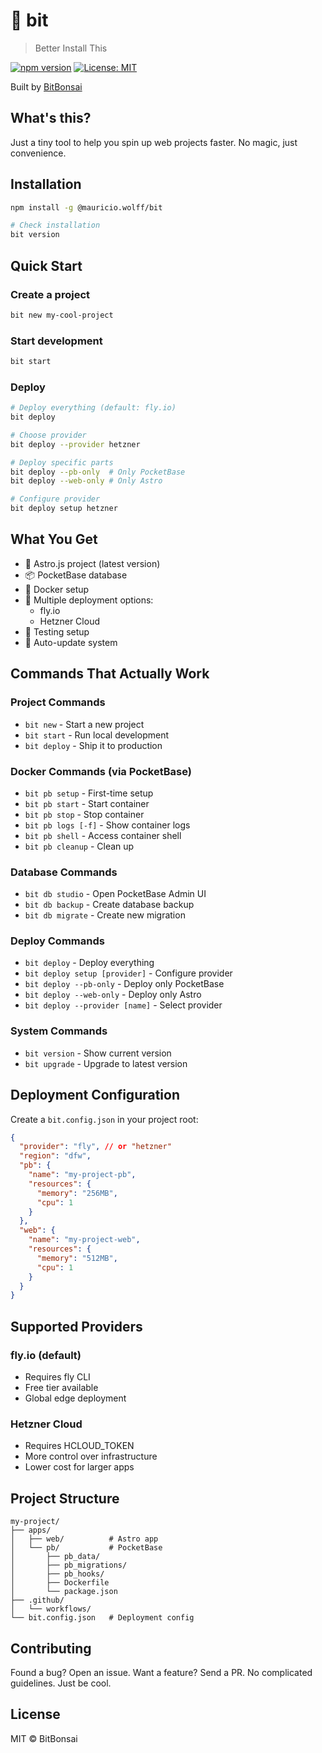 # 🌱 bit

> Better Install This

[![npm version](https://badge.fury.io/js/%40mauricio.wolff%2Fbit.svg)](https://www.npmjs.com/package/@mauricio.wolff/bit)
[![License: MIT](https://img.shields.io/badge/License-MIT-yellow.svg)](https://opensource.org/licenses/MIT)

Built by [BitBonsai](https://github.com/bitbonsai)

## What's this?

Just a tiny tool to help you spin up web projects faster. No magic, just convenience.

## Installation

```bash
npm install -g @mauricio.wolff/bit

# Check installation
bit version
```

## Quick Start

### Create a project

```bash
bit new my-cool-project
```

### Start development

```bash
bit start
```

### Deploy

```bash
# Deploy everything (default: fly.io)
bit deploy

# Choose provider
bit deploy --provider hetzner

# Deploy specific parts
bit deploy --pb-only  # Only PocketBase
bit deploy --web-only # Only Astro

# Configure provider
bit deploy setup hetzner
```

## What You Get

- 🚀 Astro.js project (latest version)
- 📦 PocketBase database
- 🐳 Docker setup
- 🚢 Multiple deployment options:
  - fly.io
  - Hetzner Cloud
- 🧪 Testing setup
- 🔄 Auto-update system

## Commands That Actually Work

### Project Commands
- `bit new` - Start a new project
- `bit start` - Run local development
- `bit deploy` - Ship it to production

### Docker Commands (via PocketBase)
- `bit pb setup` - First-time setup
- `bit pb start` - Start container
- `bit pb stop` - Stop container
- `bit pb logs [-f]` - Show container logs
- `bit pb shell` - Access container shell
- `bit pb cleanup` - Clean up

### Database Commands
- `bit db studio` - Open PocketBase Admin UI
- `bit db backup` - Create database backup
- `bit db migrate` - Create new migration

### Deploy Commands
- `bit deploy` - Deploy everything
- `bit deploy setup [provider]` - Configure provider
- `bit deploy --pb-only` - Deploy only PocketBase
- `bit deploy --web-only` - Deploy only Astro
- `bit deploy --provider [name]` - Select provider

### System Commands
- `bit version` - Show current version
- `bit upgrade` - Upgrade to latest version

## Deployment Configuration

Create a `bit.config.json` in your project root:

```json
{
  "provider": "fly", // or "hetzner"
  "region": "dfw",
  "pb": {
    "name": "my-project-pb",
    "resources": {
      "memory": "256MB",
      "cpu": 1
    }
  },
  "web": {
    "name": "my-project-web",
    "resources": {
      "memory": "512MB",
      "cpu": 1
    }
  }
}
```

## Supported Providers

### fly.io (default)
- Requires fly CLI
- Free tier available
- Global edge deployment

### Hetzner Cloud
- Requires HCLOUD_TOKEN
- More control over infrastructure
- Lower cost for larger apps

## Project Structure

```
my-project/
├── apps/
│   ├── web/          # Astro app
│   └── pb/           # PocketBase
│       ├── pb_data/
│       ├── pb_migrations/
│       ├── pb_hooks/
│       ├── Dockerfile
│       └── package.json
├── .github/
│   └── workflows/
└── bit.config.json   # Deployment config
```

## Contributing

Found a bug? Open an issue.
Want a feature? Send a PR.
No complicated guidelines. Just be cool.

## License

MIT © BitBonsai
